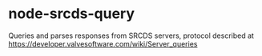 node-srcds-query
================

Queries and parses responses from SRCDS servers, protocol described at https://developer.valvesoftware.com/wiki/Server_queries
